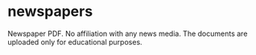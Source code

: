 # newspapers
Newspaper PDF. No affiliation with any news media. The documents are uploaded only for educational purposes.
